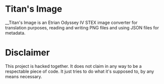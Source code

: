 Titan's Image
=============
__Titan's Image is an Etrian Odyssey IV STEX image converter for translation purposes, reading and writing PNG files and using JSON files for metadata.

Disclaimer
==========
This project is hacked together. It does not claim in any way to be a respectable piece of code. It just tries to do what it's supposed to, by any means necessary.
